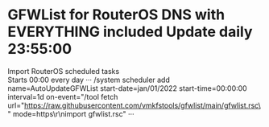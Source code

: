 # GFWList for RouterOS DNS with EVERYTHING included Update daily 23:55:00

Import RouterOS scheduled tasks  
Starts 00:00 every day
···
/system scheduler
add name=AutoUpdateGFWList start-date=jan/01/2022 start-time=00:00:00 interval=1d on-event="/tool fetch url=\"https://raw.githubusercontent.com/vmkfstools/gfwlist/main/gfwlist.rsc\" mode=https\r\nimport gfwlist.rsc"
···
